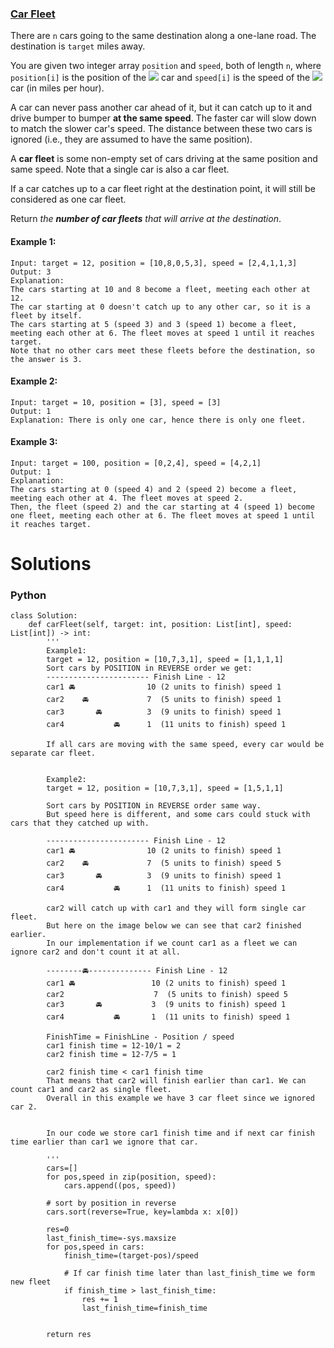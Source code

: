 ### [Car Fleet](https://leetcode.com/problems/car-fleet/) <br>

There are `n` cars going to the same destination along a one-lane road. The destination is `target` miles away.

You are given two integer array `position` and `speed`, both of length `n`, where `position[i]` is the position of the <img src="https://render.githubusercontent.com/render/math?math=i^{th}"> car and `speed[i]` is the speed of the <img src="https://render.githubusercontent.com/render/math?math=i^{th}"> car (in miles per hour).

A car can never pass another car ahead of it, but it can catch up to it and drive bumper to bumper **at the same speed**. The faster car will slow down to match the slower car's speed. The distance between these two cars is ignored (i.e., they are assumed to have the same position).

A **car fleet** is some non-empty set of cars driving at the same position and same speed. Note that a single car is also a car fleet.

If a car catches up to a car fleet right at the destination point, it will still be considered as one car fleet.

Return *the ***number of car fleets*** that will arrive at the destination*.



#### Example 1:

```
Input: target = 12, position = [10,8,0,5,3], speed = [2,4,1,1,3]
Output: 3
Explanation:
The cars starting at 10 and 8 become a fleet, meeting each other at 12.
The car starting at 0 doesn't catch up to any other car, so it is a fleet by itself.
The cars starting at 5 (speed 3) and 3 (speed 1) become a fleet, meeting each other at 6. The fleet moves at speed 1 until it reaches target.
Note that no other cars meet these fleets before the destination, so the answer is 3.

```

#### Example 2:

```
Input: target = 10, position = [3], speed = [3]
Output: 1
Explanation: There is only one car, hence there is only one fleet.

```


#### Example 3:

```
Input: target = 100, position = [0,2,4], speed = [4,2,1]
Output: 1
Explanation:
The cars starting at 0 (speed 4) and 2 (speed 2) become a fleet, meeting each other at 4. The fleet moves at speed 2.
Then, the fleet (speed 2) and the car starting at 4 (speed 1) become one fleet, meeting each other at 6. The fleet moves at speed 1 until it reaches target.

```


# Solutions

### Python
```
class Solution:
    def carFleet(self, target: int, position: List[int], speed: List[int]) -> int:
        '''  
        Example1:
        target = 12, position = [10,7,3,1], speed = [1,1,1,1]
        Sort cars by POSITION in REVERSE order we get:
        ----------------------- Finish Line - 12
        car1 🚘                10 (2 units to finish) speed 1
        car2    🚘             7  (5 units to finish) speed 1
        car3       🚘          3  (9 units to finish) speed 1
        car4           🚘      1  (11 units to finish) speed 1

        If all cars are moving with the same speed, every car would be separate car fleet.
        
        
        Example2:
        target = 12, position = [10,7,3,1], speed = [1,5,1,1]
        
        Sort cars by POSITION in REVERSE order same way.
        But speed here is different, and some cars could stuck with cars that they catched up with.
        
        ----------------------- Finish Line - 12
        car1 🚘                10 (2 units to finish) speed 1
        car2    🚘             7  (5 units to finish) speed 5
        car3       🚘          3  (9 units to finish) speed 1
        car4           🚘      1  (11 units to finish) speed 1
        
        car2 will catch up with car1 and they will form single car fleet.
        But here on the image below we can see that car2 finished earlier.
        In our implementation if we count car1 as a fleet we can ignore car2 and don't count it at all.
        
        --------🚘-------------- Finish Line - 12        
        car1 🚘                 10 (2 units to finish) speed 1
        car2                    7  (5 units to finish) speed 5
        car3       🚘           3  (9 units to finish) speed 1
        car4           🚘       1  (11 units to finish) speed 1
        
        FinishTime = FinishLine - Position / speed
        car1 finish time = 12-10/1 = 2
        car2 finish time = 12-7/5 = 1 
        
        car2 finish time < car1 finish time
        That means that car2 will finish earlier than car1. We can count car1 and car2 as single fleet.
        Overall in this example we have 3 car fleet since we ignored car 2.
        
        
        In our code we store car1 finish time and if next car finish time earlier than car1 we ignore that car.
        
        '''
        cars=[]
        for pos,speed in zip(position, speed):
            cars.append((pos, speed))
        
        # sort by position in reverse
        cars.sort(reverse=True, key=lambda x: x[0])
        
        res=0
        last_finish_time=-sys.maxsize
        for pos,speed in cars:
            finish_time=(target-pos)/speed
            
            # If car finish time later than last_finish_time we form new fleet 
            if finish_time > last_finish_time:
                res += 1
                last_finish_time=finish_time
                
                
        return res

```


